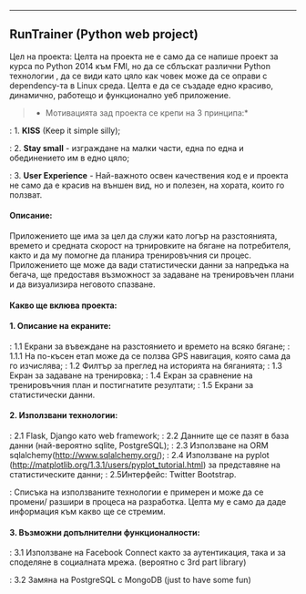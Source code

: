 
----------

RunTrainer (Python web project)
---------

Цел на проекта: Целта на проекта не е само да се напише проект за курса по Python 2014 към FMI, но да се сблъскат различни Python технологии , да се види като цяло как човек може да се оправи с dependency-та в Linux среда. Целта е да се създаде едно красиво, динамично, работещо и функционално уеб приложение.


> * Мотивацията зад проекта се крепи на 3 принципа:*

:  1. **KISS** (Keep it simple silly);

:  2. **Stay small** - изграждане на малки части, една по една и oбединението им в едно цяло;

:  3. **User Experience** - Най-важното освен качествения код е и проекта не само да е красив на външен вид, но и полезен, на хората, които го ползват.


#### <i class="icon-file"></i>Описание: 
Приложението ще има за цел да служи като логър на разстоянията, времето и средната скорост на трнировките на бягане на потребителя, както и да му помогне да планира тренировъчния си процес. Приложението ще може да вади статистически данни за напредъка на бегача, ще предоставя възможност за задаване на тренировъчен плани и да визуализира неговото спазване.


#### <i class="icon-file"></i>Какво ще вклюва проекта:
#### <i class="icon-file"></i>1. Описание на екраните:
:  1.1 Екрани за въвеждане на разстоянието и времето на всяко бягане;
:  1.1.1 На по-късен етап може да се ползва GPS навигация, която сама да го изчислява;
:  1.2 Филтър за преглед на историята на бяганията;
:  1.3 Екран за задаване на тренировка;
:  1.4 Екран за сравнение на тренировъчния план и постигнатите резултати;
:  1.5 Екрани за статистически данни.

#### <i class="icon-file"></i>2. Използвани технологии:
: 2.1 Flask, Django като web framework;
: 2.2 Данните ще се пазят в база данни (най-вероятно sqlite, PostgreSQL);
: 2.3 Използване на ORM sqlalchemy(http://www.sqlalchemy.org/);
: 2.4 Използване на pyplot (http://matplotlib.org/1.3.1/users/pyplot_tutorial.html) за представяне на статистическите данни;
: 2.5Интерфейс: Twitter Bootstrap.

:  Списъка на използваните технологии е примерен и може да се промени/ разшири в процеса на разработка. Целта му е само да даде информация към какво ще се стремим.

#### <i class="icon-file"></i>3. Възможни допълнителни функционалности:
 : 3.1 Използване на Facebook Connect  както за аутентикация, така и за споделяне в социалната мрежа. (вероятно с 3rd part library)
 
: 3.2 Замяна на PostgreSQL с MongoDB (just to have some fun)
